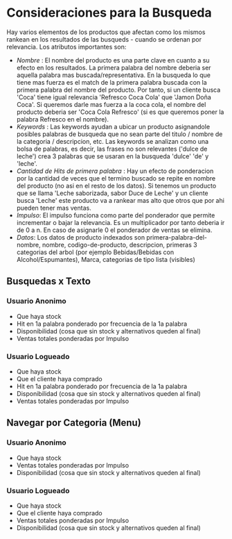 # Consideraciones para la Busqueda

Hay varios elementos de los productos que afectan como los mismos rankean en los resultados de las busqueds - cuando se ordenan por relevancia.
Los atributos importantes son:

- *Nombre* : El nombre del producto es una parte clave en cuanto a su efecto en los resultados. La primera palabra del nombre deberia ser aquella palabra mas buscada/representativa. En la busqueda lo que tiene mas fuerza es el match de la primera palabra buscada con la primera palabra del nombre del producto. Por tanto, si un cliente busca 'Coca' tiene igual relevancia 'Refresco Coca Cola' que 'Jamon Doña Coca'. Si queremos darle mas fuerza a la coca cola, el nombre del producto deberia ser 'Coca Cola Refresco' (si es que queremos poner la palabra Refresco en el nombre). 
- *Keywords* : Las keywords ayudan a ubicar un producto asignandole posibles palabras de busqueda que no sean parte del titulo / nombre de la categoria / descripcion, etc. Las keywords se analizan como una bolsa de palabras, es decir, las frases no son relevantes ('dulce de leche') crea 3 palabras que se usaran en la busqueda 'dulce' 'de' y 'leche'. 
- *Cantidad de Hits de primera palabra* : Hay un efecto de ponderacion por la cantidad de veces que el termino buscado se repite en nombre del producto (no asi en el resto de los datos). Si tenemos un producto que se llama 'Leche saborizada, sabor Duce de Leche' y un cliente busca 'Leche' este producto va a rankear mas alto que otros que por ahi pueden tener mas ventas.
- *Impulso*: El impulso funciona como parte del ponderador que permite incrementar o bajar la relevancia. Es un multiplicador por tanto deberia ir de 0 a n.  En caso de asignarle 0 el ponderador de ventas se elimina.
- *Datos*: Los datos de producto indexados son primera-palabra-del-nombre, nombre, codigo-de-producto, descripcion, primeras 3 categorias del arbol (por ejemplo Bebidas/Bebidas con Alcohol/Espumantes), Marca, categorias de tipo lista (visibles) 
 
## Busquedas x Texto
### Usuario Anonimo
- Que haya stock
- Hit en 1a palabra ponderado por frecuencia de la 1a palabra
- Disponibilidad (cosa que sin stock y alternativos queden al final)
- Ventas totales ponderadas por Impulso

### Usuario Logueado
- Que haya stock
- Que el cliente haya comprado
- Hit en 1a palabra ponderado por frecuencia de la 1a palabra
- Disponibilidad (cosa que sin stock y alternativos queden al final)
- Ventas totales ponderadas por Impulso

## Navegar por Categoria (Menu)
### Usuario Anonimo
- Que haya stock
- Ventas totales ponderadas por Impulso
- Disponibilidad (cosa que sin stock y alternativos queden al final)

### Usuario Logueado
- Que haya stock
- Que el cliente haya comprado
- Ventas totales ponderadas por Impulso
- Disponibilidad (cosa que sin stock y alternativos queden al final)

